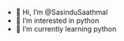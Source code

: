 - 👋 Hi, I’m @SasinduSaathmal
- 👀 I’m interested in python
- 🌱 I’m currently learning python 

<!---
SasinduSaathmal/SasinduSaathmal is a ✨ special ✨ repository because its `README.md` (this file) appears on your GitHub profile.
You can click the Preview link to take a look at your changes.
--->
